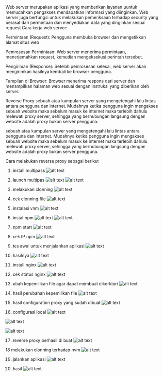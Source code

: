 Web server merupakan aplikasi yang memberikan layanan uuntuk memudahkan pengakses mendapatkan informasi yang diinginkan. Web server juga berfungsi untuk melakukan pemeriksaan terhadap security yang berasal dari permintaan dan menyediakan data yang dinginkan sesuai request
Cara kerja web server:

Permintaan (Request): Pengguna membuka browser dan mengetikkan alamat situs web

Pemrosesan Permintaan: Web server menerima permintaan, menerjemahkan request, kemudian mengeksekusi perintah tersebut. 

Pengiriman (Response): Setelah pemrosesan selesai, web server akan mengirimkan hasilnya kembali ke browser pengguna. 

Tampilan di Browser: Browser menerima respons dari server dan menampilkan halaman web sesuai dengan instruksi yang diberikan oleh server.

Reverse Proxy sebuah atau kumpulan server yang mengetengahi lalu lintas antara pengguna dan internet. Mudahnya ketika pengguna ingin mengakses sebuah website maka sebelum masuk ke internet maka terlebih dahulu melewati proxy server, sehingga yang berhubungan langsung dengan website adalah proxy bukan server pengguna.

sebuah atau kumpulan server yang mengetengahi lalu lintas antara pengguna dan internet. Mudahnya ketika pengguna ingin mengakses sebuah website maka sebelum masuk ke internet maka terlebih dahulu melewati proxy server, sehingga yang berhubungan langsung dengan website adalah proxy bukan server pengguna.

Cara melakukan reverse proxy sebagai berikut
1. install multipass
![alt text](https://github.com/irma2909/Devops-19/blob/master/Tugas%20Day_6/Screenshot%20from%202023-12-02%2017-54-34.png?raw=true)

2. launch multipas
![alt text](https://github.com/irma2909/Devops-19/blob/master/Tugas%20Day_6/Screenshot%20from%202023-12-02%2018-12-54.png?raw=true)
![alt text](https://github.com/irma2909/Devops-19/blob/master/Tugas%20Day_6/Screenshot%20from%202023-12-02%2018-17-47.png?raw=true)

3. melakukan clonning
![alt text](https://github.com/irma2909/Devops-19/blob/master/Tugas%20Day_6/Screenshot%20from%202023-12-02%2018-42-33.png?raw=true)

4. cek clonning file
![alt text](https://github.com/irma2909/Devops-19/blob/master/Tugas%20Day_6/Screenshot%20from%202023-12-02%2018-45-19.png?raw=true)

5. instalasi vnm
![alt text](https://github.com/irma2909/Devops-19/blob/master/Tugas%20Day_6/Screenshot%20from%202023-12-02%2019-07-25.png?raw=true)

6. instal npm
![alt text](https://github.com/irma2909/Devops-19/blob/master/Tugas%20Day_6/Screenshot%20from%202023-12-02%2020-09-15.png?raw=true)
![alt text](https://github.com/irma2909/Devops-19/blob/master/Tugas%20Day_6/Screenshot%20from%202023-12-02%2020-19-31.png?raw=true)

7. npm start
![alt text](https://github.com/irma2909/Devops-19/blob/master/Tugas%20Day_6/Screenshot%20from%202023-12-02%2020-20-10.png?raw=true)

8. cek IP npm
![alt text](https://github.com/irma2909/Devops-19/blob/master/Tugas%20Day_6/Screenshot%20from%202023-12-02%2020-22-24.png?raw=true)

9. tes awal untuk menjalankan aplikasi
![alt text](https://github.com/irma2909/Devops-19/blob/master/Tugas%20Day_6/Screenshot%20from%202023-12-02%2020-27-28.png?raw=true)

10. hasilnya
![alt text](https://github.com/irma2909/Devops-19/blob/master/Tugas%20Day_6/Screenshot%20from%202023-12-02%2020-27-41.png?raw=true)

11. install nginx
![alt text](https://github.com/irma2909/Devops-19/blob/master/Tugas%20Day_6/Screenshot%20from%202023-12-02%2020-51-27.png?raw=true)

12. cek status nginx
![alt text](https://github.com/irma2909/Devops-19/blob/master/Tugas%20Day_6/Screenshot%20from%202023-12-02%2020-52-20.png?raw=true)

13. ubah kepemilikan file agar dapat membuat dikerktori 
![alt text](https://github.com/irma2909/Devops-19/blob/master/Tugas%20Day_6/Screenshot%20from%202023-12-02%2020-54-39.png?raw=true)

14. hasil perubahan kepemilikan file
![alt text](https://github.com/irma2909/Devops-19/blob/master/Tugas%20Day_6/Screenshot%20from%202023-12-02%2020-56-20.png?raw=true)

15. hasil configuration proxy yang sudah dibuat 
![alt text](https://github.com/irma2909/Devops-19/blob/master/Tugas%20Day_6/Screenshot%20from%202023-12-02%2021-06-52.png?raw=true)

16. configurasi local
![alt text](https://github.com/irma2909/Devops-19/blob/master/Tugas%20Day_6/Screenshot%20from%202023-12-02%2021-11-29.png?raw=true)

![alt text](https://github.com/irma2909/Devops-19/blob/master/Tugas%20Day_6/Screenshot%20from%202023-12-02%2021-12-53.png?raw=true)

![alt text](https://github.com/irma2909/Devops-19/blob/master/Tugas%20Day_6/Screenshot%20from%202023-12-02%2021-22-52.png?raw=true)

17. reverse proxy berhasil di buat
![alt text](https://github.com/irma2909/Devops-19/blob/master/Tugas%20Day_6/Screenshot%20from%202023-12-02%2021-25-03.png?raw=true)

18 melakukan clonning terhadap nvm
![alt text](https://github.com/irma2909/Devops-19/blob/master/Tugas%20Day_6/Screenshot%20from%202023-12-02%2022-54-53.png?raw=true)

19. jalankan aplikasi
![alt text](https://github.com/irma2909/Devops-19/blob/master/Tugas%20Day_6/Screenshot%20from%202023-12-02%2022-56-15.png?raw=true)

20. hasil
![alt text](https://github.com/irma2909/Devops-19/blob/master/Tugas%20Day_6/Screenshot%20from%202023-12-02%2022-56-25.png?raw=true)

